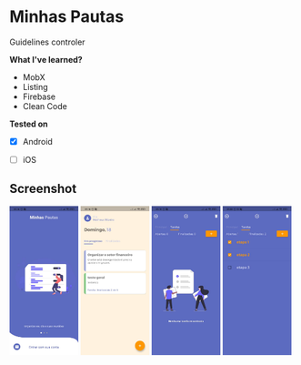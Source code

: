 # Minhas Pautas
 Guidelines controler
 
**What I've learned?**
* MobX
* Listing
* Firebase
* Clean Code

**Tested on**
- [X] Android
- [ ] iOS


## Screenshot

<img src="release/images/Login.jpeg?raw=true" width="24%" /> <img src="release/images/Pautas.jpeg?raw=true" width="24%" /> <img src="release/images/Tasks.jpeg?raw=true" width="24%" /> <img src="release/images/Tasks_list.jpeg?raw=true" width="24%" />

